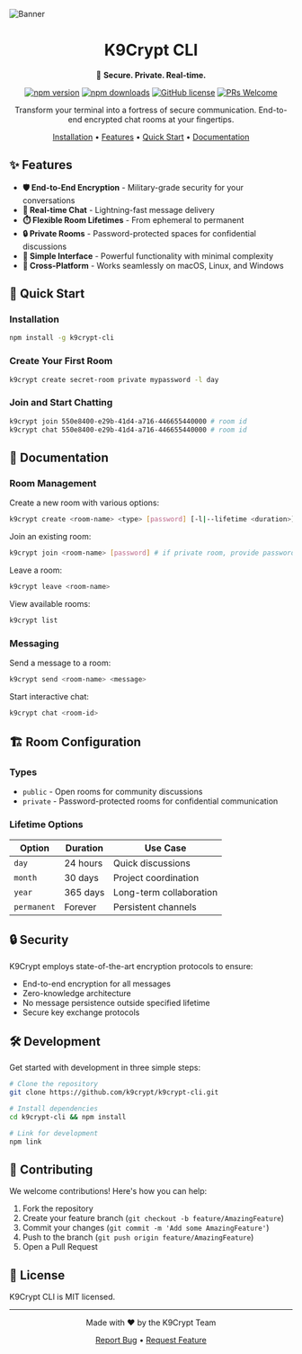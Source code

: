 ![Banner](https://www.upload.ee/image/17719902/k9crypt-cli.png)

<div align="center">

# K9Crypt CLI

🔐 **Secure. Private. Real-time.**

[![npm version](https://img.shields.io/npm/v/k9crypt-cli.svg?style=flat-square)](https://www.npmjs.org/package/k9crypt-cli)
[![npm downloads](https://img.shields.io/npm/dm/k9crypt-cli.svg?style=flat-square)](https://npm-stat.com/charts.html?package=k9crypt-cli)
[![GitHub license](https://img.shields.io/github/license/k9crypt/k9crypt-cli?style=flat-square)](https://github.com/k9crypt/k9crypt-cli/blob/main/LICENSE)
[![PRs Welcome](https://img.shields.io/badge/PRs-welcome-brightgreen.svg?style=flat-square)](https://github.com/k9crypt/k9crypt-cli/pulls)

Transform your terminal into a fortress of secure communication.
End-to-end encrypted chat rooms at your fingertips.

[Installation](#installation) • [Features](#features) • [Quick Start](#quick-start) • [Documentation](#documentation)

</div>

## ✨ Features

- **🛡️ End-to-End Encryption** - Military-grade security for your conversations
- **🚀 Real-time Chat** - Lightning-fast message delivery
- **⏱️ Flexible Room Lifetimes** - From ephemeral to permanent
- **🔒 Private Rooms** - Password-protected spaces for confidential discussions
- **🎯 Simple Interface** - Powerful functionality with minimal complexity
- **📱 Cross-Platform** - Works seamlessly on macOS, Linux, and Windows

## 🚀 Quick Start

### Installation
```bash
npm install -g k9crypt-cli
```

### Create Your First Room
```bash
k9crypt create secret-room private mypassword -l day
```

### Join and Start Chatting

```bash
k9crypt join 550e8400-e29b-41d4-a716-446655440000 # room id
k9crypt chat 550e8400-e29b-41d4-a716-446655440000 # room id
```


## 📖 Documentation

### Room Management

Create a new room with various options:
```bash
k9crypt create <room-name> <type> [password] [-l|--lifetime <duration>]
```

Join an existing room:
```bash
k9crypt join <room-name> [password] # if private room, provide password
```

Leave a room:
```bash
k9crypt leave <room-name>
```

View available rooms:
```bash
k9crypt list
```

### Messaging

Send a message to a room:
```bash
k9crypt send <room-name> <message>
```

Start interactive chat:
```bash
k9crypt chat <room-id>
```

## 🏗️ Room Configuration

### Types
- `public` - Open rooms for community discussions
- `private` - Password-protected rooms for confidential communication

### Lifetime Options
| Option | Duration | Use Case |
|--------|----------|----------|
| `day` | 24 hours | Quick discussions |
| `month` | 30 days | Project coordination |
| `year` | 365 days | Long-term collaboration |
| `permanent` | Forever | Persistent channels |

## 🔒 Security

K9Crypt employs state-of-the-art encryption protocols to ensure:
- End-to-end encryption for all messages
- Zero-knowledge architecture
- No message persistence outside specified lifetime
- Secure key exchange protocols

## 🛠️ Development

Get started with development in three simple steps:

```bash
# Clone the repository
git clone https://github.com/k9crypt/k9crypt-cli.git

# Install dependencies
cd k9crypt-cli && npm install

# Link for development
npm link
```

## 🤝 Contributing

We welcome contributions! Here's how you can help:

1. Fork the repository
2. Create your feature branch (`git checkout -b feature/AmazingFeature`)
3. Commit your changes (`git commit -m 'Add some AmazingFeature'`)
4. Push to the branch (`git push origin feature/AmazingFeature`)
5. Open a Pull Request

## 📄 License

K9Crypt CLI is MIT licensed.

---

<div align="center">

Made with ❤️ by the K9Crypt Team

[Report Bug](https://github.com/k9crypt/k9crypt-cli/issues) • [Request Feature](https://github.com/k9crypt/k9crypt-cli/issues)

</div>